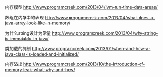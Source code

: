内存模型
http://www.programcreek.com/2013/04/jvm-run-time-data-areas/

数组在内存中的表现
http://www.programcreek.com/2013/04/what-does-a-java-array-look-like-in-memory/

为什么string设计为常量
http://www.programcreek.com/2013/04/why-string-is-immutable-in-java/

类加载的机制
http://www.programcreek.com/2013/01/when-and-how-a-java-class-is-loaded-and-initialized/

内存溢出
http://www.programcreek.com/2013/10/the-introduction-of-memory-leak-what-why-and-how/

